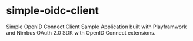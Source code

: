 # simple-oidc-client
Simple OpenID Connect Client Sample Application built with Playframwork and Nimbus OAuth 2.0 SDK with OpenID Connect extensions.
